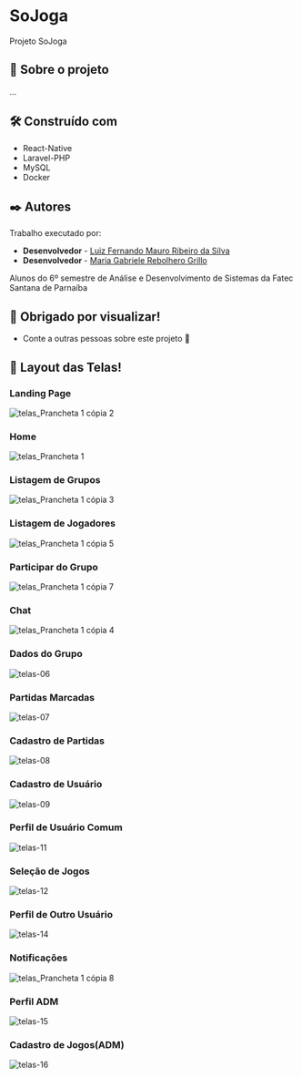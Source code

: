# SoJoga
Projeto SoJoga

## 🚀 Sobre o projeto
...

## 🛠️ Construído com
* React-Native
* Laravel-PHP
* MySQL
* Docker

## ✒️ Autores

Trabalho executado por:

* **Desenvolvedor** - [Luiz Fernando Mauro Ribeiro da Silva](https://github.com/luizzz4727)
* **Desenvolvedor** - [Maria Gabriele Rebolhero Grillo](https://github.com/rebolhero)

Alunos do 6º semestre de Análise e Desenvolvimento de Sistemas da Fatec Santana de Parnaíba


## 🎁 Obrigado por visualizar!

* Conte a outras pessoas sobre este projeto 📢


## 🚀 Layout das Telas!

### Landing Page
![telas_Prancheta 1 cópia 2](https://user-images.githubusercontent.com/41176753/194105707-35831cf6-19db-4490-8a2e-abcd9adaeecc.jpg)


### Home
![telas_Prancheta 1](https://user-images.githubusercontent.com/41176753/194106558-4d301a2e-31d8-457e-8488-7dc9c6e0bcd2.jpg)


### Listagem de Grupos
![telas_Prancheta 1 cópia 3](https://user-images.githubusercontent.com/41176753/194107029-6224b95a-8212-47db-bb11-070fd82357bc.jpg)



### Listagem de Jogadores
![telas_Prancheta 1 cópia 5](https://user-images.githubusercontent.com/41176753/194107101-1183cd34-610e-41ce-b5fc-743d4cf442c4.jpg)


### Participar do Grupo
![telas_Prancheta 1 cópia 7](https://user-images.githubusercontent.com/41176753/194107175-2bd5efca-8eb5-4c7b-96f8-190e91ca0b8f.jpg)


### Chat
![telas_Prancheta 1 cópia 4](https://user-images.githubusercontent.com/41176753/194107236-4d7666cc-05f6-4ac8-afcb-d1260594b269.jpg)


### Dados do Grupo
![telas-06](https://user-images.githubusercontent.com/41176753/194107321-785445c0-bcbc-4a6d-a30c-265810d1be9d.jpg)


### Partidas Marcadas
![telas-07](https://user-images.githubusercontent.com/41176753/194107362-e9f5737d-5950-4354-ac9b-74790f4e5986.jpg)


### Cadastro de Partidas
![telas-08](https://user-images.githubusercontent.com/41176753/194107384-e6304088-e1ba-4c31-acf9-f56fa55675d1.jpg)


### Cadastro de Usuário
![telas-09](https://user-images.githubusercontent.com/41176753/194110376-b6f7e210-2c36-491f-a1cf-cd5a6e5e58e4.jpg)


### Perfil de Usuário Comum
![telas-11](https://user-images.githubusercontent.com/41176753/194110756-c5756201-b921-4e0c-8e86-32ce9dab6c6a.jpg)


### Seleção de Jogos
![telas-12](https://user-images.githubusercontent.com/41176753/194110911-27894de9-f16c-4c60-86ae-1e1e8ea51f9b.jpg)


### Perfil de Outro Usuário
![telas-14](https://user-images.githubusercontent.com/41176753/194110923-fe812588-1309-43c5-8469-d9625fc26241.jpg)


### Notificações
![telas_Prancheta 1 cópia 8](https://user-images.githubusercontent.com/41176753/194110962-4911c0ca-5120-4e36-860d-eb6fdbc9011a.jpg)


### Perfil ADM
![telas-15](https://user-images.githubusercontent.com/41176753/194110944-c561b6c9-17fe-4473-b5f5-bcda44000504.jpg)


### Cadastro de Jogos(ADM)
![telas-16](https://user-images.githubusercontent.com/41176753/194110975-6d10e6a9-1494-426e-a5b1-43fb37c58cf6.jpg)



